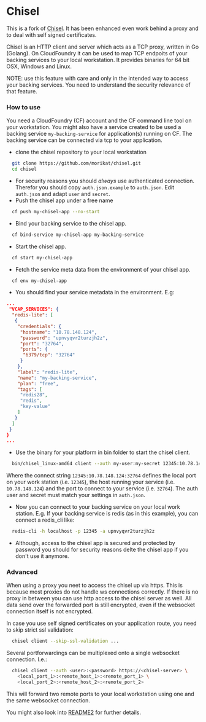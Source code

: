 # Chisel

This is a fork of [Chisel](https://github.com/morikat/chisel).
It has been enhanced even work behind a proxy
and to deal with self signed certificates.

Chisel is an HTTP client and server which acts as a TCP proxy, written in Go (Golang).
On CloudFoundry it can be used to map TCP endpoits of your backing services to your
local workstation. It provides binaries for 64 bit OSX, Windows and Linux.

NOTE: use this feature with care and only in the intended way to access your backing
services. You need to understand the security relevance of that feature.

### How to use

You need a CloudFoundry (CF) account and the CF command line tool on your workstation.
You might also have a service created to be used a backing service `my-backing-service`
for application(s) running on CF. The backing service can be connected via tcp to
your application.

* clone the chisel repository to your local workstation
``` sh
  git clone https://github.com/morikat/chisel.git
  cd chisel
```
* For security reasons you should *always* use authenticated connection. Therefor
  you should copy `auth.json.example` to `auth.json`. Edit `auth.json`
  and adapt `user` and `secret`.
* Push the chisel app under a free name
``` sh
  cf push my-chisel-app --no-start
```
* Bind your backing service to the chisel app.
``` sh
  cf bind-service my-chisel-app my-backing-service
```
* Start the chisel app.
``` sh
  cf start my-chisel-app
```
* Fetch the service meta data from the environment of your chisel app.
``` sh
  cf env my-chisel-app
```
* You should find your service metadata in the environment. E.g:
``` json
...
 "VCAP_SERVICES": {
  "redis-lite": [
   {
    "credentials": {
     "hostname": "10.78.148.124",
     "password": "upnvyqvr2turzjh2z",
     "port": "32764",
     "ports": {
      "6379/tcp": "32764"
     }
    },
    "label": "redis-lite",
    "name": "my-backing-service",
    "plan": "free",
    "tags": [
     "redis28",
     "redis",
     "key-value"
    ]
   }
  ]
 }
}
...
```
* Use the binary for your platform in bin folder to start the chisel client.
``` sh
  bin/chisel_linux-amd64 client --auth my-user:my-secret 12345:10.78.148.124:32764
```
  Where the connect string `12345:10.78.148.124:32764` defines the local port
  on your work station (i.e. `12345`), the host running your service
  (i.e. `10.78.148.124`) and the port to connect to your service
  (i.e. `32764`). The auth user and secret must match your settings in
  `auth.json`.

* Now you can connect to your backing service on your local work station. E.g.
  If your backing service is redis (as in this example), you can connect a
  redis_cli like:
``` sh
  redis-cli -h localhost -p 12345 -a upnvyqvr2turzjh2z
```

* Although, access to the chisel app is secured and protected by password
  you should for security reasons delte the chisel app if you don't use it anymore.

### Advanced

When using a proxy you neet to access the chisel up via https. This is because
most proxies do not handle ws connections correctly. If there is no proxy in
between you can use http access to the chisel server as well. All data
send over the forwarded port is still encrypted, even if the websocket connection
itself is not encrypted.

In case you use self signed certificates on your application route, you need to
skip strict ssl validation:
``` sh
  chisel client --skip-ssl-validation ...
```
Several portforwardings can be multiplexed onto a single websocket connection.
I.e.:
``` sh
  chisel client --auth <user>:<password> https://<chisel-server> \
    <local_port_1>:<remote_host_1>:<remote_port_1> \
    <local_port_2>:<remote_host_2>:<remote_port_2>
```
This will forward two remote ports to your local workstation using one and the
same websocket connection.

You might also look into [README2](README2.md) for further details.




